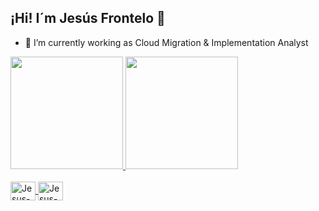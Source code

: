 ## ¡Hi! I´m Jesús Frontelo 👋

- 🔭 I’m currently working as Cloud Migration & Implementation Analyst

<div >
  <a href="https://github.com/JesusFrontelo/">
  <img height="180em" src="https://github-readme-stats.vercel.app/api?username=JesusFrontelo&show_icons=true&count_private=true&theme=highcontrast&include_all_commits=true"/>
  <img height="180em" src="https://github-readme-stats.vercel.app/api/top-langs/?username=JesusFrontelo&layout=compact&theme=highcontrast&langs_count=7"/>
</div>

<div style="display: inline_block"><br>
  <img align="center" alt="Jesus-sh" height="30" width="40" src="https://cdn.jsdelivr.net/gh/devicons/devicon/icons/bash/bash-original.svg">
  <img align="center" alt="Jesus-sh" height="30" width="40" src="https://cdn.jsdelivr.net/gh/devicons/devicon/icons/css3/css3-original.svg">
<!--  <img align="right" alt="Rafa-pic" height="150" style="border-radius:50px;" src="https://media.discordapp.net/attachments/639956127056134178/890373478988013628/Publicacoes_Instagram_1_1.png?width=676&height=676">-->
</div>  

 ##
  
<!--
**JesusFrontelo/jesusfrontelo** is a ✨ _special_ ✨ repository because its `README.md` (this file) appears on your GitHub profile.

Here are some ideas to get you started:

- 🔭 I’m currently working on ...
- 🌱 I’m currently learning ...
- 👯 I’m looking to collaborate on ...
- 🤔 I’m looking for help with ...
- 💬 Ask me about ...
- 📫 How to reach me: ...
- 😄 Pronouns: ...
- ⚡ Fun fact: ...
-->
